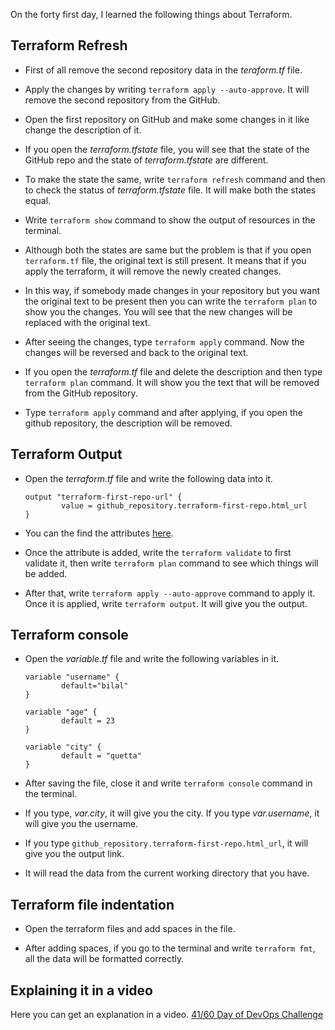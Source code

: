 On the forty first day, I learned the following things about Terraform.

## Terraform Refresh

- First of all remove the second repository data in the *teraform.tf* file.

- Apply the changes by writing `terraform apply --auto-approve`. It will remove the second repository from the GitHub.

- Open the first repository on GitHub and make some changes in it like change the description of it.

- If you open the *terraform.tfstate* file, you will see that the state of the GitHub repo and the state of *terraform.tfstate* are different.

- To make the state the same, write `terraform refresh` command and then to check the status of *terraform.tfstate* file. It will make both the states equal. 

- Write `terraform show` command to show the output of resources in the terminal.

- Although both the states are same but the problem is that if you open `terraform.tf` file, the original text is still present. It means that if you apply the terraform, it will remove the newly created changes.

- In this way, if somebody made changes in your repository but you want the original text to be present then you can write the `terraform plan` to show you the changes. You will see that the new changes will be replaced with the original text.

- After seeing the changes, type `terraform apply` command. Now the changes will be reversed and back to the original text.

- If you open the *terraform.tf* file and delete the description and then type `terraform plan` command. It will show you the text that will be removed from the GitHub repository.

- Type `terraform apply` command and after applying, if you open the github repository, the description will be removed.

## Terraform Output

- Open the *terraform.tf* file and write the following data into it.

      output "terraform-first-repo-url" {
              value = github_repository.terraform-first-repo.html_url
      }

- You can the find the attributes [here](https://registry.terraform.io/providers/integrations/github/latest/docs/resources/repository).

- Once the attribute is added, write the `terraform validate` to first validate it, then write `terraform plan` command to see which things will be added.

- After that, write `terraform apply --auto-approve` command to apply it. Once it is applied, write `terraform output`. It will give you the output.

## Terraform console

- Open the *variable.tf* file and write the following variables in it.

      variable "username" {
              default="bilal"
      }

      variable "age" {
              default = 23
      }

      variable "city" {
              default = "quetta"
      }

- After saving the file, close it and write `terraform console` command in the terminal.

- If you type, *var.city*, it will give you the city. If you type *var.username*, it will give you the username.

- If you type `github_repository.terraform-first-repo.html_url`, it will give you the output link.

- It will read the data from the current working directory that you have.

## Terraform file indentation

- Open the terraform files and add spaces in the file.

- After adding spaces, if you go to the terminal and write `terraform fmt`, all the data will be formatted correctly.

## **Explaining it in a video**

Here you can get an explanation in a video. [41/60 Day of DevOps Challenge]()